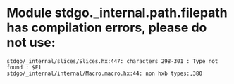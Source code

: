 # Module stdgo._internal.path.filepath has compilation errors, please do not use:
```
stdgo/_internal/slices/Slices.hx:447: characters 298-301 : Type not found : $E1
stdgo/_internal/internal/Macro.macro.hx:44: non hxb types:,380

```

